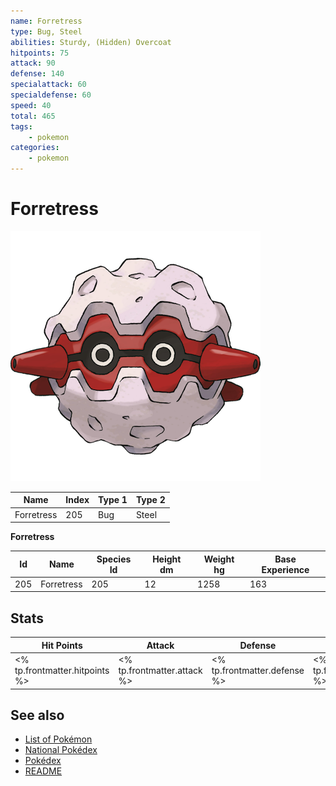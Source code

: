 ```yaml
---
name: Forretress
type: Bug, Steel
abilities: Sturdy, (Hidden) Overcoat
hitpoints: 75
attack: 90
defense: 140
specialattack: 60
specialdefense: 60
speed: 40
total: 465
tags:
    - pokemon
categories:
    - pokemon
---
```


# Forretress


![Forretress](images/205.png)

| **Name** | **Index** | **Type 1** | **Type 2** |
|----|----|----|----|
| Forretress | 205 | Bug | Steel  |

**Forretress** 




| **Id** | **Name** | **Species Id** | **Height dm** | **Weight hg** | **Base Experience** |
|--------|----------|----------------|------------|------------|---------------------|
| 205 | Forretress | 205 | 12 | 1258 | 163 |



## Stats

| **Hit Points** | **Attack** | **Defense** | **Special Attack** | **Special Defense** | **Speed** | **Total** |
|----------------|------------|-------------|--------------------|---------------------|-----------|-----------|
| <% tp.frontmatter.hitpoints %> | <% tp.frontmatter.attack %> | <% tp.frontmatter.defense %> | <% tp.frontmatter.specialattack %> | <% tp.frontmatter.specialdefense %> | <% tp.frontmatter.speed %> | <% tp.frontmatter.total %> |

## See also

- [List of Pokémon](../pokemon.md)
- [National Pokédex](../national_pokedex.md)
- [Pokédex](../pokedex.md)
- [README](../README.md)
